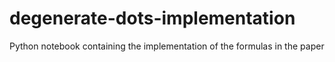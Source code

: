 # degenerate-dots-implementation
Python notebook containing the implementation of the formulas in the paper
